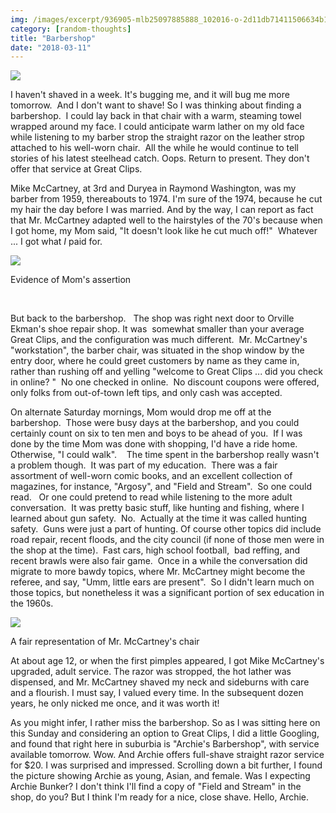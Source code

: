 ```yaml
---
img: /images/excerpt/936905-mlb25097885888_102016-o-2d11db71411506634b14980095258957-640-0-127x300.jpg
category: [random-thoughts]
title: "Barbershop"
date: "2018-03-11"
---
```


[![](/images/936905-mlb25097885888_102016-o-2d11db71411506634b14980095258957-640-0-127x300.jpg)](http://blog.duanemcguire.com/wp-content/uploads/2018/03/936905-mlb25097885888_102016-o-2d11db71411506634b14980095258957-640-0.jpg)

I haven't shaved in a week. It's bugging me, and it will bug me more tomorrow.  And I don't want to shave! So I was thinking about finding a barbershop.  I could lay back in that chair with a warm, steaming towel wrapped around my face. I could anticipate warm lather on my old face while listening to my barber strop the straight razor on the leather strop attached to his well-worn chair.  All the while he would continue to tell stories of his latest steelhead catch. Oops. Return to present. They don't offer that service at Great Clips.

Mike McCartney, at 3rd and Duryea in Raymond Washington, was my barber from 1959, thereabouts to 1974. I'm sure of the 1974, because he cut my hair the day before I was married. And by the way, I can report as fact that Mr. McCartney adapted well to the hairstyles of the 70's because when I got home, my Mom said, "It doesn't look like he cut much off!"  Whatever ... I got what _I_ paid for.

[![](/images/R1-04811-0022-cropped-300x258.jpg)](http://blog.duanemcguire.com/wp-content/uploads/2018/03/R1-04811-0022-cropped.jpg)  

Evidence of Mom's assertion

 

But back to the barbershop.   The shop was right next door to Orville Ekman's shoe repair shop. It was  somewhat smaller than your average Great Clips, and the configuration was much different.  Mr. McCartney's "workstation", the barber chair, was situated in the shop window by the entry door, where he could greet customers by name as they came in, rather than rushing off and yelling "welcome to Great Clips ... did you check in online? "  No one checked in online.  No discount coupons were offered, only folks from out-of-town left tips, and only cash was accepted.

On alternate Saturday mornings, Mom would drop me off at the barbershop.  Those were busy days at the barbershop, and you could certainly count on six to ten men and boys to be ahead of you.  If I was done by the time Mom was done with shopping, I'd have a ride home.  Otherwise, "I could walk".    The time spent in the barbershop really wasn't a problem though.  It was part of my education.  There was a fair assortment of well-worn comic books, and an excellent collection of magazines, for instance, "Argosy", and "Field and Stream".  So one could read.   Or one could pretend to read while listening to the more adult conversation.  It was pretty basic stuff, like hunting and fishing, where I learned about gun safety.  No.  Actually at the time it was called hunting safety.  Guns were just a part of hunting. Of course other topics did include road repair, recent floods, and the city council (if none of those men were in the shop at the time).  Fast cars, high school football,  bad reffing, and recent brawls were also fair game.  Once in a while the conversation did migrate to more bawdy topics, where Mr. McCartney might become the referee, and say, "Umm, little ears are present".  So I didn't learn much on those topics, but nonetheless it was a significant portion of sex education in the 1960s.

[![](/images/barberchair-226x300.jpg)](http://blog.duanemcguire.com/wp-content/uploads/2018/03/barberchair.jpg)

A fair representation of Mr. McCartney's chair

At about age 12, or when the first pimples appeared, I got Mike McCartney's upgraded, adult service. The razor was stropped, the hot lather was dispensed, and Mr. McCartney shaved my neck and sideburns with care and a flourish. I must say, I valued every time. In the subsequent dozen years, he only nicked me once, and it was worth it!

As you might infer, I rather miss the barbershop. So as I was sitting here on this Sunday and considering an option to Great Clips, I did a little Googling, and found that right here in suburbia is "Archie's Barbershop", with service available tomorrow. Wow. And Archie offers full-shave straight razor service for $20. I was surprised and impressed. Scrolling down a bit further, I found the picture showing Archie as young, Asian, and female. Was I expecting Archie Bunker? I don't think I'll find a copy of "Field and Stream" in the shop, do you? But I think I'm ready for a nice, close shave. Hello, Archie.
